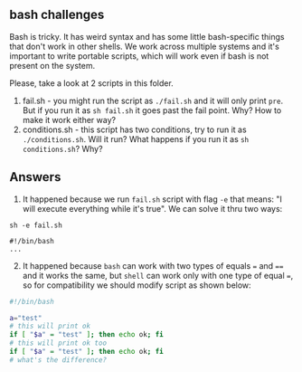 ## bash challenges

Bash is tricky. It has weird syntax and has some little bash-specific things that don't
work in other shells. We work across multiple systems and it's important to write portable
scripts, which will work even if bash is not present on the system.

Please, take a look at 2 scripts in this folder.

1. fail.sh - you might run the script as `./fail.sh` and it will only print `pre`. But if you run it as `sh fail.sh` it goes past the fail point. Why? How to make it work either way?
2. conditions.sh - this script has two conditions, try to run it as `./conditions.sh`. Will it run? What happens if you run it as `sh conditions.sh`? Why?

## Answers

1. It happened because we run `fail.sh` script with flag `-e` that means: "I will execute everything while it's true". We can solve it thru two ways:

```shell
sh -e fail.sh
```

```shell
#!/bin/bash
...
```

2. It happened because `bash` can work with two types of equals `=` and `==` and it works the same, but `shell` can work only with one type of equal `=`, so for compatibility we should modify script as shown below:

```bash
#!/bin/bash

a="test"
# this will print ok
if [ "$a" = "test" ]; then echo ok; fi
# this will print ok too
if [ "$a" = "test" ]; then echo ok; fi
# what's the difference?
```

